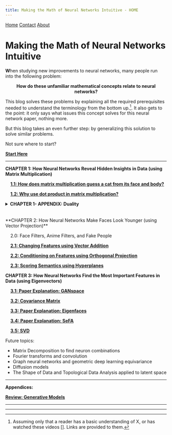 ```yaml
---
title: Making the Math of Neural Networks Intuitive - HOME
---
```


<head>
    <link rel="stylesheet" href="index.css">
</head>

<div class="topnav">
  <a class="active" href="#home">Home</a>
  <a href="#contact">Contact</a>
  <a href="#about">About</a>
</div>

<p align="center"><h1><b>Making the Math of Neural Networks Intuitive</b></h1></p>

<!---
For localhost testing:

<a href="ch1.1.html">CHAPTER 1.1</a>

<a href="ch1.2.html">CHAPTER 1.2</a>

<a href="ch2.0.html">CHAPTER 2.0</a>

<a href="ch2.1.html">CHAPTER 2.1</a>

---

--->

<span><b>W</b></span>hen studying new improvements to neural networks, many people run into the following problem:

<p align="center">
<b>How do these unfamiliar mathematical concepts relate to neural networks?</b></p>

<!---
fig Eg) What's orthogonal projection?
--->

This blog solves these problems by explaining all the required prerequisites needed to understand the terminology from the bottom up.[^1]. It also gets to the point: it only says what issues this concept solves for this neural network paper, nothing more. 

[^1]: Assuming only that a reader has a basic understanding of X, or has watched these videos []. Links are provided to them.

But this blog takes an even further step: by generalizing this solution to solve similar problems.

<!---
fig Eg) [give an example of issue- reasoning- soln - generalization, that concisely explains all after prereqs]
--->

Not sure where to start?

**[Start Here](ch1.1.md)**

---
**CHAPTER 1: How Neural Networks Reveal Hidden Insights in Data (using Matrix Multiplication)**

&nbsp;&nbsp;&nbsp;&nbsp;**[1.1: How does matrix multiplication guess a cat from its face and body?](ch1.1.md)**

&nbsp;&nbsp;&nbsp;&nbsp;**[1.2: Why use dot product in matrix multiplication?](ch1.2.md)**

<details>
<summary><b>CHAPTER 1- APPENDIX: Duality</b> </summary>
<br><br>
&nbsp;&nbsp;&nbsp;&nbsp;A1.1: WHY use Basis vectors? The Relativity of Data
<br><br>
&nbsp;&nbsp;&nbsp;&nbsp;A1.2: The Duality of Neurons: As Objects, As Relations
<br><br>
&nbsp;&nbsp;&nbsp;&nbsp;A1.3: The Analogy of the Matrix
<br><br>
</details>
<br><br>
**CHAPTER 2: How Neural Networks Make Faces Look Younger (using Vector Projection)**

&nbsp;&nbsp;&nbsp;&nbsp;2.0: Face Filters, Anime Filters, and Fake People

&nbsp;&nbsp;&nbsp;&nbsp;**[2.1: Changing Features using Vector Addition](ch2.1.md)**

&nbsp;&nbsp;&nbsp;&nbsp;**[2.2: Conditioning on Features using Orthogonal Projection](ch2.2.md)**

&nbsp;&nbsp;&nbsp;&nbsp;**[2.3: Scoring Semantics using Hyperplanes](ch2.1_old.md)**

**CHAPTER 3: How Neural Networks Find the Most Important Features in Data (using Eigenvectors)**

&nbsp;&nbsp;&nbsp;&nbsp;**[3.1: Paper Explanation: GANspace](ch3.1.md)**

&nbsp;&nbsp;&nbsp;&nbsp;**[3.2: Covariance Matrix](ch3.2.md)**

&nbsp;&nbsp;&nbsp;&nbsp;**[3.3: Paper Explanation: Eigenfaces](ch3.3.md)**

&nbsp;&nbsp;&nbsp;&nbsp;**[3.4: Paper Explanation: SeFA]()**

&nbsp;&nbsp;&nbsp;&nbsp;**[3.5: SVD](ch3.5.md)**

<!--- **CHAPTER 2: How to Find the Important Features and Change Them (using Matrix Decomposition)?** --->

Future topics: 
<ul>
  <li>Matrix Decomposition to find neuron combinations</li>
  <li>Fourier transforms and convolution</li>
  <li>Graph neural networks and geometric deep learning equivariance</li>
  <li>Diffusion models</li>
  <li>The Shape of Data and Topological Data Analysis applied to latent space</li>
</ul>

---

**Appendices:**

**[Review: Generative Models ](generative_models_review.md)**

---
---